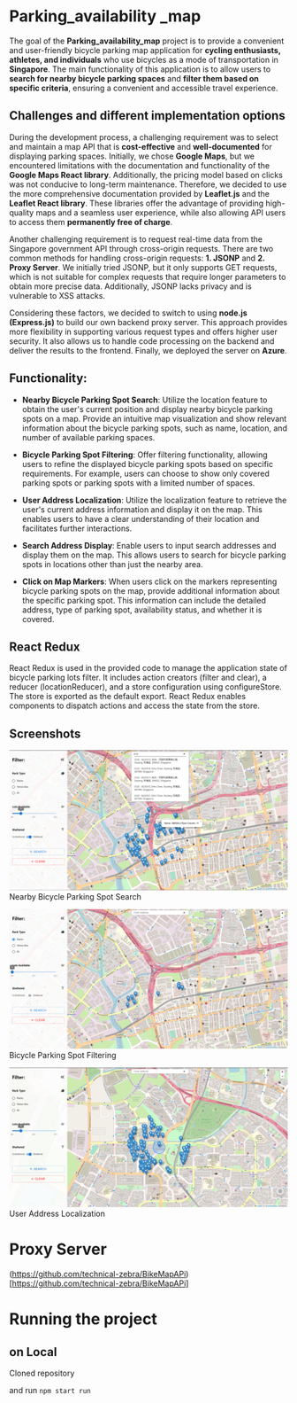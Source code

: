 # Parking_availability _map


The goal of the **Parking_availability_map** project is to provide a convenient and user-friendly bicycle parking map application for **cycling enthusiasts, athletes, and individuals** who use bicycles as a mode of transportation in **Singapore**. The main functionality of this application is to allow users to **search for nearby bicycle parking spaces** and **filter them based on specific criteria**, ensuring a convenient and accessible travel experience.


## Challenges and different implementation options


During the development process, a challenging requirement was to select and maintain a map API that is **cost-effective** and **well-documented** for displaying parking spaces. Initially, we chose **Google Maps**, but we encountered limitations with the documentation and functionality of the **Google Maps React library**. Additionally, the pricing model based on clicks was not conducive to long-term maintenance. Therefore, we decided to use the more comprehensive documentation provided by **Leaflet.js** and the **Leaflet React library**. These libraries offer the advantage of providing high-quality maps and a seamless user experience, while also allowing API users to access them **permanently free of charge**.


Another challenging requirement is to request real-time data from the Singapore government API through cross-origin requests. There are two common methods for handling cross-origin requests: **1. JSONP** and **2. Proxy Server**. We initially tried JSONP, but it only supports GET requests, which is not suitable for complex requests that require longer parameters to obtain more precise data. Additionally, JSONP lacks privacy and is vulnerable to XSS attacks.

Considering these factors, we decided to switch to using **node.js (Express.js)** to build our own backend proxy server. This approach provides more flexibility in supporting various request types and offers higher user security. It also allows us to handle code processing on the backend and deliver the results to the frontend. Finally, we deployed the server on **Azure**.


## Functionality:

- **Nearby Bicycle Parking Spot Search**: Utilize the location feature to obtain the user's current position and display nearby bicycle parking spots on a map. Provide an intuitive map visualization and show relevant information about the bicycle parking spots, such as name, location, and number of available parking spaces.

- **Bicycle Parking Spot Filtering**: Offer filtering functionality, allowing users to refine the displayed bicycle parking spots based on specific requirements. For example, users can choose to show only covered parking spots or parking spots with a limited number of spaces.

- **User Address Localization**: Utilize the localization feature to retrieve the user's current address information and display it on the map. This enables users to have a clear understanding of their location and facilitates further interactions.

- **Search Address Display**: Enable users to input search addresses and display them on the map. This allows users to search for bicycle parking spots in locations other than just the nearby area.

- **Click on Map Markers**: When users click on the markers representing bicycle parking spots on the map, provide additional information about the specific parking spot. This information can include the detailed address, type of parking spot, availability status, and whether it is covered.

## React Redux
React Redux is used in the provided code to manage the application state of bicycle parking lots filter. It includes action creators (filter and clear), a reducer (locationReducer), and a store configuration using configureStore. The store is exported as the default export. React Redux enables components to dispatch actions and access the state from the store.

## Screenshots


![Alt text](https://github.com/technical-zebra/parking_availbility_map/blob/main/Screenshots/search.png "image demo")
Nearby Bicycle Parking Spot Search


![Alt text](https://github.com/technical-zebra/parking_availbility_map/blob/main/Screenshots/filter.png "image demo")
Bicycle Parking Spot Filtering


![Alt text](https://github.com/technical-zebra/parking_availbility_map/blob/main/Screenshots/geolocation.png "image demo")
User Address Localization

# Proxy Server
(https://github.com/technical-zebra/BikeMapAPi)[https://github.com/technical-zebra/BikeMapAPi]

# Running the project


## on Local
Cloned repository 


and run ``npm start run``
